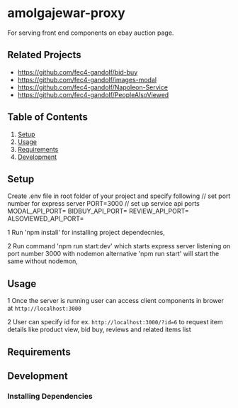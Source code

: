 # amolgajewar-proxy

For serving front end components on ebay auction page.

## Related Projects

  - https://github.com/fec4-gandolf/bid-buy
  - https://github.com/fec4-gandolf/images-modal
  - https://github.com/fec4-gandolf/Napoleon-Service
  - https://github.com/fec4-gandolf/PeopleAlsoViewed

## Table of Contents

1. [Setup](#Setup)
1. [Usage](#Usage)
1. [Requirements](#requirements)
1. [Development](#development)

## Setup

Create .env file in root folder of your project and specify following
// set port number for express server
PORT=3000
// set up service api ports
MODAL_API_PORT=
BIDBUY_API_PORT=
REVIEW_API_PORT=
ALSOVIEWED_API_PORT=


1 Run 'npm install' for installing project dependecnies,

2 Run command 'npm run start:dev' which starts express server listening on port number 3000 with nodemon alternative 'npm run start' will start the same without nodemon,

## Usage
1 Once the server is running user can access client components in brower at `http://localhost:3000`

2 User can specify id for ex. `http://localhost:3000/?id=6` to request item details like product view, bid buy, reviews and related items list

## Requirements

## Development

### Installing Dependencies

